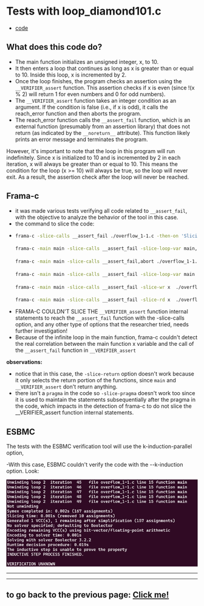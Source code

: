 # **Tests with loop_diamond101.c**

-   [code](/tests/loop_tests/loop_diamond1-1/diamond_1-1.c)

## **What does this code do?**

- The main function initializes an unsigned integer, x, to 10.
- It then enters a loop that continues as long as x is greater than or equal to 10. Inside this loop, x is incremented by 2.
- Once the loop finishes, the program checks an assertion using the `__VERIFIER_assert` function. This assertion checks if x is even (since !(x % 2) will return 1 for even numbers and 0 for odd numbers).
- The `__VERIFIER_assert` function takes an integer condition as an argument. If the condition is false (i.e., if x is odd), it calls the reach_error function and then aborts the program.
- The reach_error function calls the `__assert_fail` function, which is an external function (presumably from an assertion library) that does not return (as indicated by the `__noreturn__` attribute). This function likely prints an error message and terminates the program.

However, it's important to note that the loop in this program will run indefinitely. Since x is initialized to 10 and is incremented by 2 in each iteration, x will always be greater than or equal to 10. This means the condition for the loop (x >= 10) will always be true, so the loop will never exit. As a result, the assertion check after the loop will never be reached.
  
## **Frama-c**

-   it was made various tests verifying all code related to `__assert_fail`, with the objective to analyze the behavior of the tool in this case.
-   the command to slice the code:
-   ```bash
    frama-c -slice-calls __assert_fail ./overflow_1-1.c -then-on 'Slicing export' -set-project-as-default -print -then -print -ocode ./overflow_1-1-sliced.c

    frama-c -main main -slice-calls __assert_fail -slice-loop-var main, ./overflow_1-1.c -then-on 'Slicing export' -set-project-as-default -print -then -print -ocode ./overflow_1-1-sliced.c

    frama-c -main main -slice-calls __assert_fail,abort ./overflow_1-1.c -then-on 'Slicing export' -set-project-as-default -print -then -print -ocode ./overflow_1-1-sliced.c

    frama-c -main main -slice-calls __assert_fail -slice-loop-var main  ./overflow_1-1.c -then-on 'Slicing export' -set-project-as-default -print -then -print -ocode ./overflow_1-1-sliced.c

    frama-c -main main -slice-calls __assert_fail -slice-wr x  ./overflow_1-1.c -then-on 'Slicing export' -set-project-as-default -print -then -print -ocode ./overflow_1-1-sliced.c

    frama-c -main main -slice-calls __assert_fail -slice-rd x  ./overflow_1-1.c -then-on 'Slicing export' -set-project-as-default -print -then -print -ocode ./overflow_1-1-sliced.c
    ```
-   FRAMA-C COULDN'T SLICE THE `__VERIFIER_assert` function internal statements to reach the `__assert_fail` function with the -slice-calls option, and any other type of options that the researcher tried, needs further investigation!
-   Because of the infinite loop in the main function, frama-c couldn't detect the real correlation between the main function x variable and the call of the `__assert_fail` function in `__VERIFIER_assert`

**observations:**

-   notice that in this case, the `-slice-return` option doesn't work because it only selects the return portion of the functions, since `main` and `__VERIFIER_assert` don't return anything.
-   there isn't a `pragma` in the code so `-slice-pragma` doesn't work too since it is used to maintain the statements subsequentially after the pragma in the code, which impacts in the detection of frama-c to do not slice the __VERIFIER_assert function internal statements.

## **ESBMC**
The tests with the ESBMC verification tool will use the k-induction-parallel option, 

-With this case, ESBMC couldn't verify the code with the --k-induction option. Look:
       
  ![terminal output](../../../materials/imgs/loop-overflow1-1-kinduction.png)


---

---

## to go back to the previous page: [Click me!](../../../README.md)
